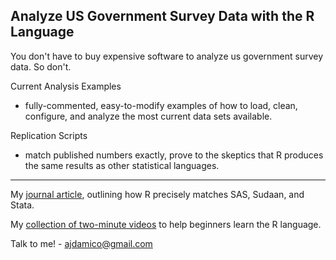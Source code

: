 Analyze US Government Survey Data with the R Language
---------

You don't have to buy expensive software to analyze us government survey data.  So don't.

Current Analysis Examples

* fully-commented, easy-to-modify examples of how to load, clean, configure, and analyze the most current data sets available.

Replication Scripts

* match published numbers exactly, prove to the skeptics that R produces the same results as other statistical languages.

------

My [journal article](http://journal.r-project.org/archive/2009-2/RJournal_2009-2_Damico.pdf), outlining how R precisely matches SAS, Sudaan, and Stata.

My [collection of two-minute videos](http://twotorials.com/) to help beginners learn the R language.

Talk to me! - [ajdamico@gmail.com](mailto:ajdamico@gmail.com)